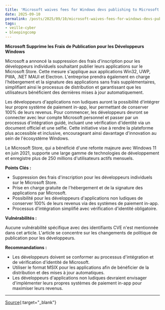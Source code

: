 ```yaml
---
title: 'Microsoft waives fees for Windows devs publishing to Microsoft Store'
date: 2025-09-10
permalink: /posts/2025/09/10/microsoft-waives-fees-for-windows-devs-publishing-to-microsoft-store/
tags:
- veille-cyber
- bleepingcomp
---
```

**Microsoft Supprime les Frais de Publication pour les Développeurs Windows**

Microsoft a annoncé la suppression des frais d'inscription pour les développeurs individuels souhaitant publier leurs applications sur le Microsoft Store. Cette mesure s'applique aux applications Win32, UWP, PWA, .NET MAUI et Electron. L'entreprise prendra également en charge l'hébergement et la signature des applications sans frais supplémentaires, simplifiant ainsi le processus de distribution et garantissant que les utilisateurs bénéficient des dernières mises à jour automatiquement.

Les développeurs d'applications non ludiques auront la possibilité d'intégrer leur propre système de paiement in-app, leur permettant de conserver 100% de leurs revenus. Pour commencer, les développeurs devront se connecter avec leur compte Microsoft personnel et passer par un processus d'intégration guidé, incluant une vérification d'identité via un document officiel et une selfie. Cette initiative vise à rendre la plateforme plus accessible et inclusive, encourageant ainsi davantage d'innovation au sein de l'écosystème Windows.

Le Microsoft Store, qui a bénéficié d'une refonte majeure avec Windows 11 en juin 2021, supporte une large gamme de technologies de développement et enregistre plus de 250 millions d'utilisateurs actifs mensuels.

**Points Clés :**

*   Suppression des frais d'inscription pour les développeurs individuels sur le Microsoft Store.
*   Prise en charge gratuite de l'hébergement et de la signature des applications par Microsoft.
*   Possibilité pour les développeurs d'applications non ludiques de conserver 100% de leurs revenus via des systèmes de paiement in-app.
*   Processus d'intégration simplifié avec vérification d'identité obligatoire.

**Vulnérabilités :**

Aucune vulnérabilité spécifique avec des identifiants CVE n'est mentionnée dans cet article. L'article se concentre sur les changements de politique de publication pour les développeurs.

**Recommandations :**

*   Les développeurs doivent se conformer au processus d'intégration et de vérification d'identité de Microsoft.
*   Utiliser le format MSIX pour les applications afin de bénéficier de la distribution et des mises à jour automatiques.
*   Les développeurs d'applications non ludiques devraient envisager d'implémenter leurs propres systèmes de paiement in-app pour maximiser leurs revenus.

---
[Source](https://www.bleepingcomputer.com/news/microsoft/microsoft-waives-fees-for-windows-devs-publishing-to-microsoft-store/){:target="_blank"}
